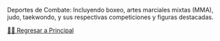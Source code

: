 Deportes de Combate: Incluyendo boxeo, artes marciales mixtas (MMA), judo, taekwondo, y sus respectivas competiciones y figuras destacadas.

[☝🏻 Regresar a Principal](/articulos.md)